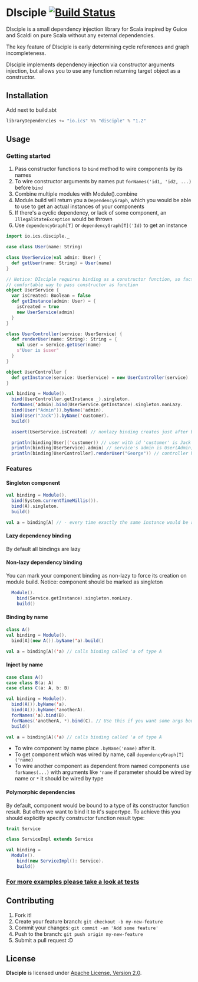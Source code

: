 # DIsciple [![Build Status](https://travis-ci.org/KORPSE/disciple.svg?branch=master)](https://travis-ci.org/KORPSE/disciple)

DIsciple is a small dependency injection library for Scala inspired by Guice and Scaldi on pure Scala without
any external dependencies.

The key feature of DIsciple is early determining cycle references and graph incompleteness.

DIsciple implements dependency injection via constructor arguments injection, but allows you to use any function returning target object
as a constructor.

## Installation

Add next to build.sbt
```scala
libraryDependencies += "io.ics" %% "disciple" % "1.2"
```

## Usage

### Getting started

1. Pass constructor functions to ```bind``` method to wire components by its names
2. To wire constructor arguments by names put ```forNames('id1, 'id2, ...)``` before ```bind```
3. Combine multiple modules with Module().combine
4. Module.build will return you a ```DependencyGraph```, which you would be able to use to get an actual instances of your components
5. If there's a cyclic dependency, or lack of some component, an ```IllegalStateException``` would be thrown
6. Use ```dependencyGraph[T]``` or ```dependencyGraph[T]('Id)``` to get an instance

```scala
import io.ics.disciple._

case class User(name: String)

class UserService(val admin: User) {
  def getUser(name: String) = User(name)
}

// Notice: DIsciple requires binding as a constructor function, so factory-methods is the most
// comfortable way to pass constructor as function
object UserService {
  var isCreated: Boolean = false
  def getInstance(admin: User) = {
    isCreated = true
    new UserService(admin)
  }
}

class UserController(service: UserService) {
  def renderUser(name: String): String = {
    val user = service.getUser(name)
    s"User is $user"
  }
}

object UserController {
  def getInstance(service: UserService) = new UserController(service)
}

val binding = Module().
  bind(UserController.getInstance _).singleton.
  forNames('admin).bind(UserService.getInstance).singleton.nonLazy.
  bind(User("Admin")).byName('admin).
  bind(User("Jack")).byName('customer).
  build()

  assert(UserService.isCreated) // nonlazy binding creates just after building the graph

  println(binding[User]('customer)) // user with id 'customer' is Jack
  println(binding[UserService].admin) // service's admin is User(Admin)
  println(binding[UserController].renderUser("George")) // controller has it's dependency

```

### Features

#### Singleton component

```scala
val binding = Module().
  bind(System.currentTimeMillis()).
  bind(A).singleton.
  build()

val a = binding[A] // - every time exactly the same instance would be returned
```

#### Lazy dependency binding
By default all bindings are lazy

#### Non-lazy dependency binding
You can mark your component binding as non-lazy to force its creation on module build.
Notice: component should be marked as singleton
```scala
  Module().
    bind(Service.getInstance).singleton.nonLazy.
    build()
```

#### Binding by name
```scala
class A()
val binding = Module().
  bind[A](new A()).byName('a).build()

val a = binding[A]('a) // calls binding called 'a of type A
```

#### Inject by name
```scala
case class A()
case class B(a: A)
case class C(a: A, b: B)

val binding = Module().
  bind(A()).byName('a).
  bind(A()).byName('anotherA).
  forNames('a).bind(B).
  forNames('anotherA, *).bind(C). // Use this if you want some args bound by name and others by type
  build()

val a = binding[A]('a) // calls binding called 'a of type A
```
* To wire component by name place ```.byName('name)``` after it.
* To get component which was wired by name, call ```dependencyGraph[T]('name)```
* To wire another component as dependent from named components use ```forNames(...)``` with arguments like ```'name```
if parameter should be wired by name or ```*``` it should be wired by type

#### Polymorphic dependencies
By default, component would be bound to a type of its constructor function result.
But often we want to bind it to it's supertype. To achieve this you should explicitly specify constructor function result type:
```scala
trait Service

class ServiceImpl extends Service

val binding =
  Module().
    bind(new ServiceImpl(): Service).
    build()
```

### [For more examples please take a look at tests](https://github.com/KORPSE/disciple/tree/master/src/test/scala/io/ics/disciple)

## Contributing

1. Fork it!
2. Create your feature branch: `git checkout -b my-new-feature`
3. Commit your changes: `git commit -am 'Add some feature'`
4. Push to the branch: `git push origin my-new-feature`
5. Submit a pull request :D

## License

**DIsciple** is licensed under [Apache License, Version 2.0](http://www.apache.org/licenses/LICENSE-2.0).
